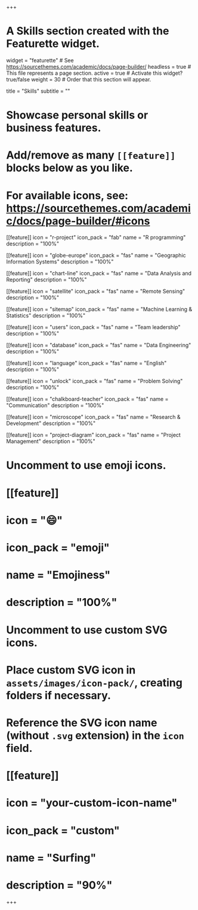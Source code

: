 +++
# A Skills section created with the Featurette widget.
widget = "featurette"  # See https://sourcethemes.com/academic/docs/page-builder/
headless = true  # This file represents a page section.
active = true  # Activate this widget? true/false
weight = 30  # Order that this section will appear.

title = "Skills"
subtitle = ""

# Showcase personal skills or business features.
# 
# Add/remove as many `[[feature]]` blocks below as you like.
# 
# For available icons, see: https://sourcethemes.com/academic/docs/page-builder/#icons

[[feature]]
  icon = "r-project"
  icon_pack = "fab"
  name = "R programming"
  description = "100%"
  
[[feature]]
  icon = "globe-europe"
  icon_pack = "fas"
  name = "Geographic Information Systems"
  description = "100%"
  
[[feature]]
  icon = "chart-line"
  icon_pack = "fas"
  name = "Data Analysis and Reporting"
  description = "100%"  
  
[[feature]]
  icon = "satellite"
  icon_pack = "fas"
  name = "Remote Sensing"
  description = "100%"  
  
[[feature]]
  icon = "sitemap"
  icon_pack = "fas"
  name = "Machine Learning & Statistics"
  description = "100%"
  
[[feature]]
  icon = "users"
  icon_pack = "fas"
  name = "Team leadership"
  description = "100%"
  
[[feature]]
  icon = "database"
  icon_pack = "fas"
  name = "Data Engineering"
  description = "100%"
  
[[feature]]
  icon = "language"
  icon_pack = "fas"
  name = "English"
  description = "100%"
  
  
[[feature]]
  icon = "unlock"
  icon_pack = "fas"
  name = "Problem Solving"
  description = "100%"
  
[[feature]]
  icon = "chalkboard-teacher"
  icon_pack = "fas"
  name = "Communication"
  description = "100%"
  
[[feature]]
  icon = "microscope"
  icon_pack = "fas"
  name = "Research & Development"
  description = "100%"
  
[[feature]]
  icon = "project-diagram"
  icon_pack = "fas"
  name = "Project Management"
  description = "100%"


# Uncomment to use emoji icons.
# [[feature]]
#  icon = ":smile:"
#  icon_pack = "emoji"
#  name = "Emojiness"
#  description = "100%"  

# Uncomment to use custom SVG icons.
# Place custom SVG icon in `assets/images/icon-pack/`, creating folders if necessary.
# Reference the SVG icon name (without `.svg` extension) in the `icon` field.
# [[feature]]
#  icon = "your-custom-icon-name"
#  icon_pack = "custom"
#  name = "Surfing"
#  description = "90%"

+++
